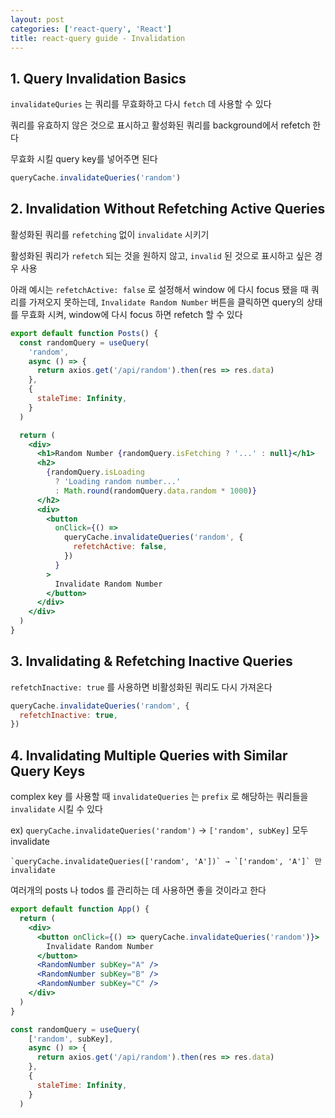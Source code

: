 ```yaml
---
layout: post
categories: ['react-query', 'React']
title: react-query guide - Invalidation
---
```


## 1. Query Invalidation Basics

`invalidateQuries` 는 쿼리를 무효화하고 다시 `fetch` 데 사용할 수 있다 

쿼리를 유효하지 않은 것으로 표시하고 활성화된 쿼리를 background에서 refetch 한다

무효화 시킬 query key를 넣어주면 된다

```jsx
queryCache.invalidateQueries('random')
```

## 2. Invalidation Without Refetching Active Queries

활성화된 쿼리를 `refetching` 없이 `invalidate` 시키기 

활성화된 쿼리가 `refetch` 되는 것을 원하지 않고, `invalid` 된 것으로 표시하고 싶은 경우 사용

아래 예시는 `refetchActive: false` 로 설정해서 window 에 다시 focus 됐을 때 쿼리를 가져오지 못하는데, `Invalidate Random Number` 버튼을 클릭하면 query의 상태를 무효화 시켜, window에 다시 focus 하면 refetch 할 수 있다

```jsx
export default function Posts() {
  const randomQuery = useQuery(
    'random',
    async () => {
      return axios.get('/api/random').then(res => res.data)
    },
    {
      staleTime: Infinity,
    }
  )

  return (
    <div>
      <h1>Random Number {randomQuery.isFetching ? '...' : null}</h1>
      <h2>
        {randomQuery.isLoading
          ? 'Loading random number...'
          : Math.round(randomQuery.data.random * 1000)}
      </h2>
      <div>
        <button
          onClick={() =>
            queryCache.invalidateQueries('random', {
              refetchActive: false,
            })
          }
        >
          Invalidate Random Number
        </button>
      </div>
    </div>
  )
}
```

## 3. Invalidating & Refetching Inactive Queries

`refetchInactive: true` 를 사용하면 비활성화된 쿼리도 다시 가져온다

```jsx
queryCache.invalidateQueries('random', {
  refetchInactive: true,
})
```

## 4. Invalidating Multiple Queries with Similar Query Keys

complex key 를 사용할 때 `invalidateQueries` 는 `prefix` 로 해당하는 쿼리들을 `invalidate` 시킬 수 있다

ex) `queryCache.invalidateQueries('random')`  → `['random', subKey]` 모두 invalidate

    `queryCache.invalidateQueries(['random', 'A'])` → `['random', 'A']` 만 invalidate

여러개의 posts 나 todos 를 관리하는 데 사용하면 좋을 것이라고 한다

```jsx
export default function App() {
  return (
    <div>
      <button onClick={() => queryCache.invalidateQueries('random')}>
        Invalidate Random Number
      </button>
      <RandomNumber subKey="A" />
      <RandomNumber subKey="B" />
      <RandomNumber subKey="C" />
    </div>
  )
}
```

```jsx
const randomQuery = useQuery(
    ['random', subKey],
    async () => {
      return axios.get('/api/random').then(res => res.data)
    },
    {
      staleTime: Infinity,
    }
  )
```